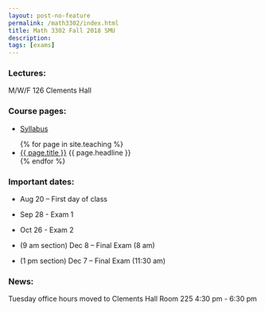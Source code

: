 ```yaml
---
layout: post-no-feature
permalink: /math3302/index.html
title: Math 3302 Fall 2018 SMU
description: 
tags: [exams]
---
```



### Lectures: 

M/W/F 126 Clements Hall


### Course pages:

* <a href="/assets/math3302_syll.pdf">Syllabus</a>
<ul>
  {% for page in site.teaching %}
    <li>
      <a href="{{ page.url }}">{{ page.title }}</a>
       {{ page.headline }}
    </li>
  {% endfor %}
</ul>


### Important dates:

* Aug 20 – First day of class

* Sep 28 - Exam 1 

* Oct 26 - Exam 2 

* (9 am section) Dec 8 – Final Exam (8 am)

* (1 pm section) Dec 7 – Final Exam (11:30 am)

### News:

Tuesday office hours moved to Clements Hall Room 225 4:30 pm - 6:30 pm






